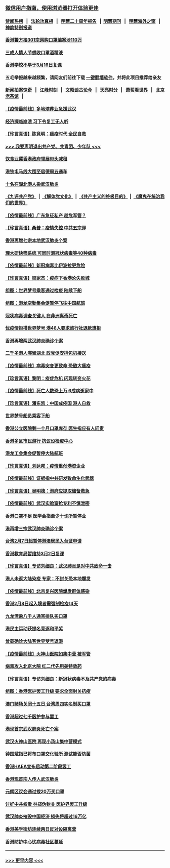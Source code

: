 ### [微信用户指南，使用浏览器打开体验更佳](https://github.com/gfw-breaker/banned-news1/blob/master/indexes/wechat-guide.md?t=0)
#### [禁闻热榜](热点新闻.md?t=0)  &nbsp;&nbsp;|&nbsp;&nbsp; [法轮功真相](https://github.com/gfw-breaker/truth/blob/master/README.md?t=0) &nbsp;&nbsp;|&nbsp;&nbsp; [明慧二十周年报告](https://github.com/gfw-breaker/mh-reports/blob/master/README.md?t=0) &nbsp;&nbsp;|&nbsp;&nbsp;[明慧期刊](https://github.com/gfw-breaker/mh-qikan) &nbsp;&nbsp;|&nbsp;&nbsp; [明慧海外之窗](https://github.com/gfw-breaker/mh-news/blob/master/README.md?t=0) &nbsp;&nbsp;|&nbsp;&nbsp; [神韵特别报道](https://github.com/gfw-breaker/mh-news/blob/master/shenyun.md?t=0)
#### [香港警方接301宗网购口罩骗案涉110万](../pages/nsc415/n11867572.md?t=02150133) 
#### [三成人情人节想收口罩酒精液](../pages/nsc415/n11867523.md?t=02150133) 
#### [香港学校不早于3月16日复课](../pages/nsc415/n11867498.md?t=02150133) 
#### 五毛举报越来越频繁，请网友们前往下载 [一键翻墙软件](https://github.com/gfw-breaker/ssr-accounts)，并将此项目推荐给亲友
#### [新闻拍案惊奇](https://github.com/gfw-breaker/banned-news1/blob/master/pages/link4.md) &nbsp;&nbsp;|&nbsp;&nbsp; [江峰时刻](https://github.com/gfw-breaker/banned-news1/blob/master/pages/link4.md) &nbsp;&nbsp;|&nbsp;&nbsp; [文昭谈古论今](https://github.com/gfw-breaker/banned-news1/blob/master/pages/link4.md) &nbsp;&nbsp;|&nbsp;&nbsp; [天亮时分](https://github.com/gfw-breaker/banned-news1/blob/master/pages/link4.md) &nbsp;&nbsp;|&nbsp;&nbsp; [萧茗看世界](https://github.com/gfw-breaker/banned-news1/blob/master/pages/link4.md) &nbsp;&nbsp;|&nbsp;&nbsp; [北京老茶馆](https://github.com/gfw-breaker/banned-news1/blob/master/pages/link4.md) &nbsp;&nbsp;|&nbsp;&nbsp; 
#### [【疫情最前线】多地殡葬业急援武汉](../pages/nsc415/n11866914.md?t=02150133) 
#### [经济濒临崩溃 习下令复工无人听](../pages/nsc415/n11867269.md?t=02150133) 
#### [【珍言真语】陈竟明：瘟疫时代 全民自救](../pages/nsc415/n11866765.md?t=02150133) 
#### [>>> 我要声明退出共产党、共青团、少年队 <<<](https://github.com/begood0513/goodnews/blob/master/quit/letter.md) 
#### [饮食业冀香港政府领展带头减租](../pages/nsc415/n11864876.md?t=02150133) 
#### [港铁屯马线大围至启德周五通车](../pages/nsc415/n11864842.md?t=02150133) 
#### [十名在湖北港人染武汉肺炎](../pages/nsc415/n11864807.md?t=02150133) 
#### [《九评共产党》](https://github.com/begood0513/9ping.md/blob/master/README.md) &nbsp;|&nbsp; [《解体党文化》](../../../../jtdwh.md/blob/master/README.md)  &nbsp;|&nbsp; [《共产主义的终极目的》](../../../../gczydzjmd.md/blob/master/README.md) &nbsp;|&nbsp; [《魔鬼在统治我们的世界》](../../../../mgztzwmdsj.md/blob/master/README.md) 
#### [【疫情最前线】广东急征私产 趁危军管？](../pages/nsc415/n11864205.md?t=02150133) 
#### [【珍言真语】桑普：疫情失控 中共五宗罪](../pages/nsc415/n11864157.md?t=02150133) 
#### [香港再增七宗本地武汉肺炎个案](../pages/nsc415/n11862405.md?t=02150133) 
#### [理大研快筛系统 可同时测冠状病毒等40种病毒](../pages/nsc415/n11862376.md?t=02150133) 
#### [【疫情最前线】新冠病毒比伊波拉更危险](../pages/nsc415/n11862199.md?t=02150133) 
#### [【珍言真语】梁家杰：疫症下香港沦失败城](../pages/nsc415/n11861588.md?t=02150133) 
#### [组图：世界梦号乘客通过检疫 陆续下船](../pages/nsc415/n11858302.md?t=02150133) 
#### [组图：港龙空勤集会促暂停飞往中国航班](../pages/nsc415/n11858190.md?t=02150133) 
#### [冠状病毒调查关键人 在非洲离奇死亡](../pages/nsc415/n11859798.md?t=02150133) 
#### [忧疫情拒搭世界梦号 港46人要求旅行社退款遭拒](../pages/nsc415/n11859849.md?t=02150133) 
#### [香港再增两武汉肺炎确诊个案](../pages/nsc415/n11859833.md?t=02150133) 
#### [二千多港人滞留湖北 政党促安排包机接送](../pages/nsc415/n11859831.md?t=02150133) 
#### [【疫情最前线】病毒突变更致命 恐酿大瘟疫](../pages/nsc415/n11859604.md?t=02150133) 
#### [【珍言真语】黎明：疫症危机 闪现转变火花](../pages/nsc415/n11859199.md?t=02150133) 
#### [【疫情最前线】死亡人数恐上万 6成病逝家中](../pages/nsc415/n11856687.md?t=02150133) 
#### [【珍言真语】潘东凯：中国成疫国 港人自救](../pages/nsc415/n11856962.md?t=02150133) 
#### [世界梦号船员乘客下船](../pages/nsc415/n11856883.md?t=02150133) 
#### [香港公立医院剩一个月口罩库存 医生指应有人问责](../pages/nsc415/n11856875.md?t=02150133) 
#### [香港多区市民游行 抗议设检疫中心](../pages/nsc415/n11856866.md?t=02150133) 
#### [港龙工会集会促暂停大陆航班](../pages/nsc415/n11856840.md?t=02150133) 
#### [【珍言真语】刘达邦：疫情重创港资企业](../pages/nsc415/n11854274.md?t=02150133) 
#### [【疫情最前线】证据指中共研发致命生化武器](../pages/nsc415/n11853087.md?t=02150133) 
#### [【珍言真语】吴明德：港府应提取储备救急](../pages/nsc415/n11852734.md?t=02150133) 
#### [【疫情最前线】武汉实验室抢专利不慎泄密](../pages/nsc415/n11850310.md?t=02150133) 
#### [香港口罩不足 医学会指至少十诊所暂停业](../pages/nsc415/n11850301.md?t=02150133) 
#### [港再增三宗武汉肺炎确诊个案](../pages/nsc415/n11850328.md?t=02150133) 
#### [台湾2月7日起暂停港澳居民入台证申请](../pages/nsc415/n11850304.md?t=02150133) 
#### [香港教育局暂维持3月2日复课](../pages/nsc415/n11850260.md?t=02150133) 
#### [【珍言真语】专访刘细良：武汉肺炎是对中共致命一击](../pages/nsc415/n11849934.md?t=02150133) 
#### [港人未返大陆染疫 专家：不封关恐本地爆发](../pages/nsc415/n11848021.md?t=02150133) 
#### [【疫情最前线】北京复兴医院爆发群体感染](../pages/nsc415/n11847626.md?t=02150133) 
#### [香港2月8日起入境者需强制检疫14天](../pages/nsc415/n11847658.md?t=02150133) 
#### [九龙湾逾八千人通宵排队买口罩](../pages/nsc415/n11847647.md?t=02150133) 
#### [港民主运动获提名竞逐和平奖](../pages/nsc415/n11847633.md?t=02150133) 
#### [曾载确诊大陆客世界梦号返港](../pages/nsc415/n11847608.md?t=02150133) 
#### [【疫情最前线】火神山医院如集中营 被军管](../pages/nsc415/n11847524.md?t=02150133) 
#### [病毒攻入北京大院 红二代先用美特效药](../pages/nsc415/n11847427.md?t=02150133) 
#### [【珍言真语】专访刘细良：新冠状病毒不及共产党的病毒](../pages/nsc415/n11847164.md?t=02150133) 
#### [组图：香港医护罢工升级 要求全面封关抗疫](../pages/nsc415/n11844107.md?t=02150133) 
#### [澳门赌场关闭十五日 台湾周四实名制买口罩](../pages/nsc415/n11845083.md?t=02150133) 
#### [香港超过七千医护参与罢工](../pages/nsc415/n11845051.md?t=02150133) 
#### [港现首宗武汉肺炎死亡个案](../pages/nsc415/n11844998.md?t=02150133) 
#### [武汉火神山医院 再现小汤山集中营模式](../pages/nsc415/n11844763.md?t=02150133) 
#### [钟国斌指已将布口罩交化验所 测试能否防菌](../pages/nsc415/n11842783.md?t=02150133) 
#### [香港HAEA宣布启动第二阶段罢工](../pages/nsc415/n11842723.md?t=02150133) 
#### [香港现首宗人传人武汉肺炎](../pages/nsc415/n11842766.md?t=02150133) 
#### [元朗区议会通过拨20万买口罩](../pages/nsc415/n11842754.md?t=02150133) 
#### [讨好中共权贵 林郑伪封关 医护界罢工升级](../pages/nsc415/n11842359.md?t=02150133) 
#### [武汉肺炎摧毁中国经济 损失将超过16万亿](../pages/nsc415/n11839723.md?t=02150133) 
#### [香港美孚街坊连续两日反对设隔离营](../pages/nsc415/n11839962.md?t=02150133) 
#### [香港防护中心忧病毒社区蔓延](../pages/nsc415/n11839933.md?t=02150133) 

----
#### [ >>> 更早内容 <<< ](../indexes/nsc415-earlier.md)
